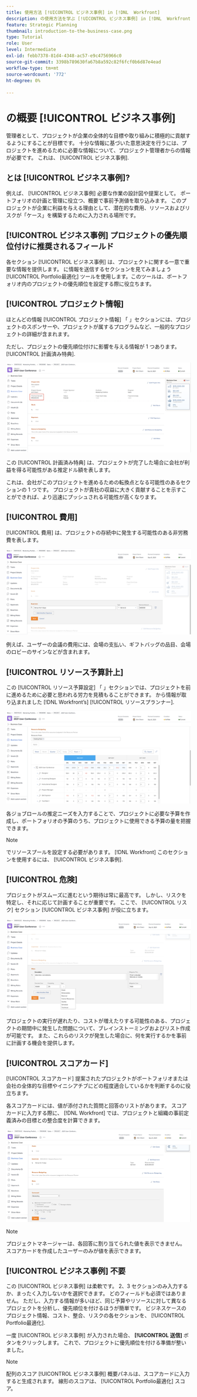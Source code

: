 ```yaml
---
title: 使用方法 [!UICONTROL ビジネス事例] in [!DNL  Workfront]
description: の使用方法を学ぶ [!UICONTROL ビジネス事例] in [!DNL  Workfront] 十分な情報に基づく意思決定を行うために、プロジェクトに関して必要な情報を得るために必要です。
feature: Strategic Planning
thumbnail: introduction-to-the-business-case.png
type: Tutorial
role: User
level: Intermediate
exl-id: febb7378-81d4-4348-ac57-e9c4756966c0
source-git-commit: 3398b789630fa67b8a592c82f6fcf0b6d87e4ead
workflow-type: tm+mt
source-wordcount: '772'
ht-degree: 0%

---
```


# の概要 [!UICONTROL ビジネス事例]

管理者として、プロジェクトが企業の全体的な目標や取り組みに積極的に貢献するようにすることが目標です。 十分な情報に基づいた意思決定を行うには、プロジェクトを進めるために必要な情報について、プロジェクト管理者からの情報が必要です。 これは、 [!UICONTROL ビジネス事例].

## とは [!UICONTROL ビジネス事例]?

例えば、 [!UICONTROL ビジネス事例] 必要な作業の設計図や提案として。 ポートフォリオの計画と管理に役立つ、概要で事前予測値を取り込みます。 このプロジェクトが企業に利益を与える理由として、潜在的な費用、リソースおよびリスクが「ケース」を構築するために入力される場所です。

## [!UICONTROL ビジネス事例] プロジェクトの優先順位付けに推奨されるフィールド

各セクション [!UICONTROL ビジネス事例] は、プロジェクトに関する一意で重要な情報を提供します。 に情報を送信するセクションを見てみましょう [!UICONTROL Portfolio最適化] ツールを使用します。このツールは、ポートフォリオ内のプロジェクトの優先順位を設定する際に役立ちます。

## [!UICONTROL プロジェクト情報]

ほとんどの情報 [!UICONTROL プロジェクト情報] 「 」セクションには、プロジェクトのスポンサーや、プロジェクトが属するプログラムなど、一般的なプロジェクトの詳細が含まれます。

ただし、プロジェクトの優先順位付けに影響を与える情報が 1 つあります。[!UICONTROL 計画済み特典].

![画像 [!UICONTROL 計画済み特典] 領域 [!UICONTROL プロジェクト情報] セクション [!UICONTROL ビジネス事例]](assets/05-portfolio-management4.png)

この [!UICONTROL 計画済み特典] は、プロジェクトが完了した場合に会社が利益を得る可能性がある推定ドル額を表します。

これは、会社がこのプロジェクトを進めるための転換点となる可能性のあるセクションの 1 つです。 プロジェクトが貴社の収益に大きく貢献することを示すことができれば、より迅速にプッシュされる可能性が高くなります。

## [!UICONTROL 費用]

[!UICONTROL 費用] は、プロジェクトの存続中に発生する可能性のある非労務費を表します。

![画像 [!UICONTROL 費用] セクション [!UICONTROL ビジネス事例]](assets/06-portfolio-management5.png)

例えば、ユーザーの会議の費用には、会場の支払い、ギフトバッグの品目、会場のロビーのサインなどが含まれます。

## [!UICONTROL リソース予算計上]

この [!UICONTROL リソース予算設定] 「 」セクションでは、プロジェクトを前に進めるために必要と思われる労力を見積もることができます。 から情報が取り込まれました [!DNL Workfront’s] [!UICONTROL リソースプランナー].

![画像 [!UICONTROL リソース予算設定] セクション [!UICONTROL ビジネス事例]](assets/07-portfolio-management6.png)

各ジョブロールの推定ニーズを入力することで、プロジェクトに必要な予算を作成し、ポートフォリオの予算のうち、プロジェクトに使用できる予算の量を把握できます。

>[!NOTE]
>
>でリソースプールを設定する必要があります。 [!DNL Workfront] このセクションを使用するには、 [!UICONTROL ビジネス事例].

## [!UICONTROL 危険]

プロジェクトがスムーズに進むという期待は常に最高です。 しかし、リスクを特定し、それに応じて計画することが重要です。 ここで、 [!UICONTROL リスク] セクション [!UICONTROL ビジネス事例] が役に立ちます。

![画像 [!UICONTROL リスク] セクション [!UICONTROL ビジネス事例]](assets/08-portfolio-management7.png)

プロジェクトの実行が遅れたり、コストが増えたりする可能性のある、プロジェクトの期間中に発生した問題について、ブレインストーミングおよびリスト作成が可能です。 また、これらのリスクが発生した場合に、何を実行するかを事前に計画する機会を提供します。

## [!UICONTROL スコアカード]

[!UICONTROL スコアカード] 提案されたプロジェクトがポートフォリオまたは会社の全体的な目標やイニシアチブにどの程度適合しているかを判断するのに役立ちます。

各スコアカードには、値が添付された質問と回答のリストがあります。 スコアカードに入力する際に、 [!DNL Workfront] では、プロジェクトと組織の事前定義済みの目標との整合度を計算できます。

![画像 [!UICONTROL スコアカード] セクション [!UICONTROL ビジネス事例]](assets/09-portfolio-management8.png)

>[!NOTE]
>
>プロジェクトマネージャーは、各回答に割り当てられた値を表示できません。 スコアカードを作成したユーザーのみが値を表示できます。

## [!UICONTROL ビジネス事例] 不要

この [!UICONTROL ビジネス事例] は柔軟です。 2、3 セクションのみ入力するか、まったく入力しないかを選択できます。 どのフィールドも必須ではありません。 ただし、入力する情報が多いほど、同じ予算やリソースに対して異なるプロジェクトを分析し、優先順位を付けるほうが簡単です。 ビジネスケースのプロジェクト情報、コスト、整合、リスクの各セクションを、 [!UICONTROL Portfolio最適化].

一度 [!UICONTROL ビジネス事例] が入力された場合、 **[!UICONTROL 送信]** ボタンをクリックします。 これで、プロジェクトに優先順位を付ける準備が整いました。

>[!NOTE]
>
>配列のスコア [!UICONTROL ビジネス事例] 概要パネルは、スコアカードに入力すると生成されます。 線形のスコアは、 [!UICONTROL Portfolio最適化] スコア。

<!-- 
Learn more graphic and links to documentation articles
* Overview of areas of the business case 
* Create a business case for a project   
* Create a scorecard 
* Apply a scorecard to a project and generate an alignment score 
-->
